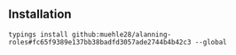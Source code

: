 ## Installation

`typings install github:muehle28/alanning-roles#fc65f9389e137bb38badfd3057ade2744b4b42c3 --global`
